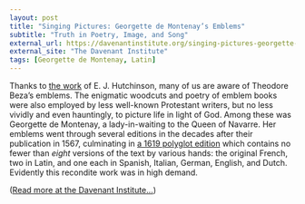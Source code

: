 ```yaml
---
layout: post
title: "Singing Pictures: Georgette de Montenay’s Emblems"
subtitle: "Truth in Poetry, Image, and Song"
external_url: https://davenantinstitute.org/singing-pictures-georgette-de-montenays-emblems/
external_site: "The Davenant Institute"
tags: [Georgette de Montenay, Latin]
---
```


Thanks to [the work](https://www.academia.edu/33849970/Written_Monuments_Bezas_Icones_as_Testament_to_and_Program_for_Reformist_Humanism) of E. J. Hutchinson, many of us are aware of Theodore Beza’s emblems. The enigmatic woodcuts and poetry of emblem books were also employed by less well-known Protestant writers, but no less vividly and even hauntingly, to picture life in light of God. Among these was Georgette de Montenay, a lady-in-waiting to the Queen of Navarre. Her emblems went through several editions in the decades after their publication in 1567, culminating in [a 1619 polyglot edition](https://archive.org/details/monumentaemblema00mont/page/34) which contains no fewer than *eight* versions of the text by various hands: the original French, two in Latin, and one each in Spanish, Italian, German, English, and Dutch. Evidently this recondite work was in high demand.

([Read more at the Davenant Institute…](page.external_url))